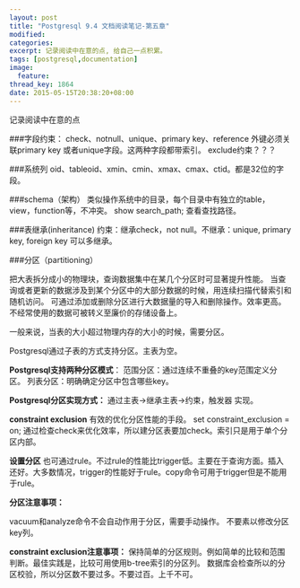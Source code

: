 ```yaml
---
layout: post
title: "Postgresql 9.4 文档阅读笔记-第五章"
modified:
categories: 
excerpt: 记录阅读中在意的点, 给自己一点积累。
tags: [postgresql,documentation]
image:
  feature:
thread_key: 1864
date: 2015-05-15T20:38:20+08:00
---
```


记录阅读中在意的点

###字段约束：
check、notnull、unique、primary key、reference
外键必须关联primary key 或者unique字段。这两种字段都带索引。
exclude约束？？？

###系统列
oid、tableoid、xmin、cmin、xmax、cmax、ctid。都是32位的字段。

###schema（架构）
类似操作系统中的目录，每个目录中有独立的table，view，function等，不冲突。
show search_path; 查看查找路径。

###表继承(inheritance)
约束：继承check，not null。不继承：unique, primary key, foreign key
可以多继承。

###分区（partitioning）

把大表拆分成小的物理块，查询数据集中在某几个分区时可显著提升性能。
当查询或者更新的数据涉及到某个分区中的大部分数据的时候，用连续扫描代替索引和随机访问。
可通过添加或删除分区进行大数据量的导入和删除操作。效率更高。
不经常使用的数据可被转义至廉价的存储设备上。

一般来说，当表的大小超过物理内存的大小的时候，需要分区。

Postgresql通过子表的方式支持分区。主表为空。

**Postgresql支持两种分区模式**：
范围分区：通过连续不重叠的key范围定义分区。
列表分区：明确确定分区中包含哪些key。

**Postgresql分区实现方式：**
通过主表->继承主表->约束，触发器 实现。

**constraint exclusion**
有效的优化分区性能的手段。
set constraint_exclusion = on;
通过检查check来优化效率，所以建分区表要加check。索引只是用于单个分区内部。

**设置分区**
也可通过rule。不过rule的性能比trigger低。主要在于查询方面。插入还好。大多数情况，trigger的性能好于rule。copy命令可用于trigger但是不能用于rule。

**分区注意事项：**

vacuum和analyze命令不会自动作用于分区，需要手动操作。
不要素以修改分区key列。

**constraint exclusion注意事项：**
保持简单的分区规则。例如简单的比较和范围判断。最佳实践是，比较可用使用b-tree索引的分区列。
数据库会检查所以的分区校验，所以分区数不要过多。不要过百。上千不可。


